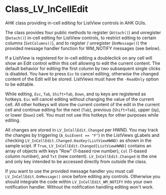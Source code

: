 # Class_LV_InCellEdit #

AHK class providing in-cell editing for ListView controls in AHK GUIs.

The class provides four public methods to register (`Attach()`) and unregister (`Detach()`) in-cell editing for ListView controls, to restrict editing to certain columns (`SetColumns()`), and to register / unregister (`OnMessage()`) the provided message handler function for WM_NOTIFY messages (see below).

If a ListView is registered for in-cell editing a doubleclick on any cell will show an Edit control within this cell allowing to edit the current content. The default behavior for editing the first column by two subsequent single clicks is disabled. You have to press `Esc` to cancel editing, otherwise the changed content of the Edit will be stored. ListViews must have the `-ReadOnly` option to be editable.

While editing, `Esc`, `Tab`, `Shift+Tab`, `Down`, and `Up` keys are registered as hotkeys. `Esc` will cancel editing without changing the value of the current cell. All other hotkeys will store the current content of the edit in the current cell and continue editing for the next (`Tab`), previous (`Shift+Tab`), upper (`Up`), or lower (`Down`) cell. You must not use this hotkeys for other purposes while editing.

All changes are stored in `LV_InCellEdit.Changed` per HWND. You may track the changes by triggering (`A_GuiEvent == "F"`) in the ListViews gLabels and checking `LV_InCellEdit.Changed.HasKey(ListViewHWND)` as shown in the sample scipt. If `True`, `LV_InCellEdit.Changed[ListViewHWND]` contains an array of objects with keys "Row" (1-based row number), `Col` (1-based column number), and `Txt` (new content). `LV_InCellEdit.Changed` is the one and only key intended to be accessed directly from outside the class.

If you want to use the provided message handler you must call `LV_InCellEdit.OnMessage()` once before editing any controls. Otherwise you should integrate the code within `LV_InCellEdit_WM_NOTIFY` into your own notification handler. Without the notification handling editing won't work.


